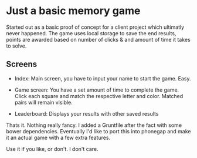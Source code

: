 Just a basic memory game
==============

Started out as a basic proof of concept for a client project which ultimatly never happened. The game uses local storage to save the end results, points are awarded based on number of clicks & and amount of time it takes to solve.

Screens
--------------

- Index: 
Main screen, you have to input your name to start the game. Easy.

- Game screen: 
You have a set amount of time to complete the game. Click each square and match the respective letter and color. Matched pairs will remain visible.

- Leaderboard: 
Displays your results with other saved results

Thats it. Nothing really fancy. I added a Gruntfile after the fact with some bower dependencies. Eventually I'd like to port this into phonegap and make it an actual game with a few extra features.

Use it if you like, or don't. I don't care.
